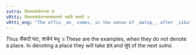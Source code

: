 ```yaml
---
sutra: सिकताशर्कराभ्यां च
vRtti: सिकताशर्कराभ्यामण्प्रत्ययो भवति मत्वर्थे ॥
vRtti_eng: "The affix _an_ comes, in the sense of _matup_, after _sikati_ and _sarkara_."
---
```

Thus सैकटो घटः, शार्करं मधु ॥ These are the examples, when they do not denote a place. In denoting a place they will take इल् and लुप् of the next _sutra_.
